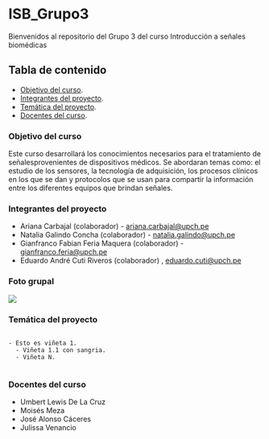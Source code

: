 # ISB_Grupo3
Bienvenidos al repositorio  del Grupo 3 del curso Introducción a señales biomédicas


## Tabla de contenido


- [Objetivo del curso](#Objetivo_del_curso).
- [Integrantes del proyecto](#Integrantes_del_proyecto).
- [Temática del proyecto](#Temática_del_proyecto).
- [Docentes del curso](#Docentes_del_curso).


### Objetivo del curso

Este curso desarrollará los conocimientos necesarios para el tratamiento de señalesprovenientes de dispositivos médicos. Se abordaran temas como: el estudio de los sensores, la tecnología de adquisición, los procesos clínicos en los que se dan y protocolos que se usan para compartir la información entre los diferentes equipos que brindan señales.

### Integrantes del proyecto

- Ariana Carbajal (colaborador) - ariana.carbajal@upch.pe 
- Natalia Galindo Concha (colaborador) - natalia.galindo@upch.pe 
- Gianfranco Fabian Feria Maquera (colaborador) - gianfranco.feria@upch.pe 
- Eduardo André Cuti Riveros (colaborador) ,  eduardo.cuti@upch.pe 

### Foto grupal

<image src ='fotogrupal.jpeg'> 

### Temática del proyecto

```plain

- Esto es viñeta 1.
  - Viñeta 1.1 con sangria.
  - Viñeta N.
  
```

### Docentes del curso
- Umbert Lewis De La Cruz
- Moisés Meza
- José Alonso Cáceres
- Julissa Venancio


